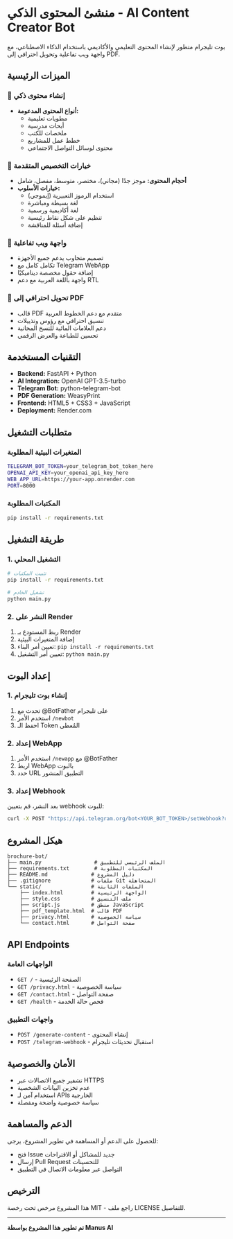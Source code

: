 # منشئ المحتوى الذكي - AI Content Creator Bot

بوت تليجرام متطور لإنشاء المحتوى التعليمي والأكاديمي باستخدام الذكاء الاصطناعي، مع واجهة ويب تفاعلية وتحويل احترافي إلى PDF.

## الميزات الرئيسية

### 🤖 إنشاء محتوى ذكي
- **أنواع المحتوى المدعومة:**
  - مطويات تعليمية
  - أبحاث مدرسية
  - ملخصات للكتب
  - خطط عمل للمشاريع
  - محتوى لوسائل التواصل الاجتماعي

### 🎨 خيارات التخصيص المتقدمة
- **أحجام المحتوى:** موجز جدًا (مجاني)، مختصر، متوسط، مفصل، شامل
- **خيارات الأسلوب:**
  - استخدام الرموز التعبيرية (إيموجي)
  - لغة بسيطة ومباشرة
  - لغة أكاديمية ورسمية
  - تنظيم على شكل نقاط رئيسية
  - إضافة أسئلة للمناقشة

### 📱 واجهة ويب تفاعلية
- تصميم متجاوب يدعم جميع الأجهزة
- تكامل كامل مع Telegram WebApp
- إضافة حقول مخصصة ديناميكيًا
- واجهة باللغة العربية مع دعم RTL

### 📄 تحويل احترافي إلى PDF
- قالب PDF متقدم مع دعم الخطوط العربية
- تنسيق احترافي مع رؤوس وتذييلات
- دعم العلامات المائية للنسخ المجانية
- تحسين للطباعة والعرض الرقمي

## التقنيات المستخدمة

- **Backend:** FastAPI + Python
- **AI Integration:** OpenAI GPT-3.5-turbo
- **Telegram Bot:** python-telegram-bot
- **PDF Generation:** WeasyPrint
- **Frontend:** HTML5 + CSS3 + JavaScript
- **Deployment:** Render.com

## متطلبات التشغيل

### المتغيرات البيئية المطلوبة
```bash
TELEGRAM_BOT_TOKEN=your_telegram_bot_token_here
OPENAI_API_KEY=your_openai_api_key_here
WEB_APP_URL=https://your-app.onrender.com
PORT=8000
```

### المكتبات المطلوبة
```bash
pip install -r requirements.txt
```

## طريقة التشغيل

### 1. التشغيل المحلي
```bash
# تثبيت المكتبات
pip install -r requirements.txt

# تشغيل الخادم
python main.py
```

### 2. النشر على Render
1. ربط المستودع بـ Render
2. إضافة المتغيرات البيئية
3. تعيين أمر البناء: `pip install -r requirements.txt`
4. تعيين أمر التشغيل: `python main.py`

## إعداد البوت

### 1. إنشاء بوت تليجرام
1. تحدث مع @BotFather على تليجرام
2. استخدم الأمر `/newbot`
3. احفظ الـ Token المُعطى

### 2. إعداد WebApp
1. استخدم الأمر `/newapp` مع @BotFather
2. اربط WebApp بالبوت
3. حدد URL التطبيق المنشور

### 3. إعداد Webhook
بعد النشر، قم بتعيين webhook للبوت:
```bash
curl -X POST "https://api.telegram.org/bot<YOUR_BOT_TOKEN>/setWebhook?url=<YOUR_APP_URL>/telegram-webhook"
```

## هيكل المشروع

```
brochure-bot/
├── main.py                 # الملف الرئيسي للتطبيق
├── requirements.txt        # المكتبات المطلوبة
├── README.md              # دليل المشروع
├── .gitignore             # ملفات Git المتجاهلة
└── static/                # الملفات الثابتة
    ├── index.html         # الواجهة الرئيسية
    ├── style.css          # ملف التنسيق
    ├── script.js          # منطق JavaScript
    ├── pdf_template.html  # قالب PDF
    ├── privacy.html       # سياسة الخصوصية
    └── contact.html       # صفحة التواصل
```

## API Endpoints

### الواجهات العامة
- `GET /` - الصفحة الرئيسية
- `GET /privacy.html` - سياسة الخصوصية
- `GET /contact.html` - صفحة التواصل
- `GET /health` - فحص حالة الخدمة

### واجهات التطبيق
- `POST /generate-content` - إنشاء المحتوى
- `POST /telegram-webhook` - استقبال تحديثات تليجرام

## الأمان والخصوصية

- تشفير جميع الاتصالات عبر HTTPS
- عدم تخزين البيانات الشخصية
- استخدام آمن لـ APIs الخارجية
- سياسة خصوصية واضحة ومفصلة

## الدعم والمساهمة

للحصول على الدعم أو المساهمة في تطوير المشروع، يرجى:
- فتح Issue جديد للمشاكل أو الاقتراحات
- إرسال Pull Request للتحسينات
- التواصل عبر معلومات الاتصال في التطبيق

## الترخيص

هذا المشروع مرخص تحت رخصة MIT - راجع ملف LICENSE للتفاصيل.

---

**تم تطوير هذا المشروع بواسطة Manus AI**



